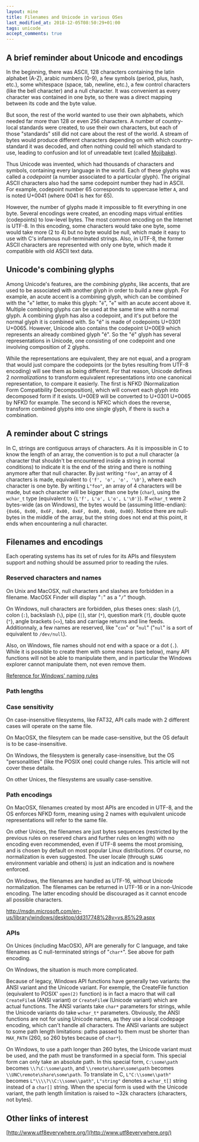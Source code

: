 ```yaml
---
layout: mine
title: Filenames and Unicode in various OSes
last_modified_at: 2018-12-05T08:50:29+01:00
tags: unicode
accept_comments: true
---
```


## A brief reminder about Unicode and encodings ##

In the beginning, there was ASCII, 128 characters containing the latin alphabet (A-Z), arabic numbers (0-9), a few symbols (period, plus, hash, etc.), some whitespace (space, tab, newline, etc.), a few control characters (like the bell character) and a null character. It was convenient as every character was contained in one byte, so there was a direct mapping between its code and the byte value.

But soon, the rest of the world wanted to use their own alphabets, which needed far more than 128 or even 256 characters. A number of country-local standards were created, to use their own characters, but each of those "standards" still did not care about the rest of the world. A stream of bytes would produce different characters depending on with which country-standard it was decoded, and often nothing could tell which standard to use, leading to confusion and lot of unreadable text (called [Mojibake](https://en.wikipedia.org/wiki/Mojibake)).

Thus Unicode was invented, which had thousands of characters and symbols, containing every language in the world. Each of these glyphs was called a *codepoint* (a number associated to a particular glyph). The original ASCII characters also had the same codepoint number they had in ASCII. For example, codepoint number 65 corresponds to uppercase letter `A`, and is noted U+0041 (where 0041 is hex for 65).

However, the number of glyphs made it impossible to fit everything in one byte. Several encodings were created, an encoding maps virtual entities (codepoints) to low-level bytes. The most common encoding on the Internet is UTF-8. In this encoding, some characters would take one byte, some would take more (2 to 4) but no byte would be null, which made it easy to use with C's infamous null-terminated strings. Also, in UTF-8, the former ASCII characters are represented with only one byte, which made it compatible with old ASCII text data.

## Unicode's combining glyphs ##

Among Unicode's features, are the *combining glyphs*, like accents, that are used to be associated with another glyph in order to build a new glyph. For example, an acute accent is a combining glyph, which can be combined with the "`e`" letter, to make this glyph: "`é`", "`e`" with an acute accent above it. Multiple combining glyphs can be used at the same time with a normal glyph. A combining glyph has also a codepoint, and it's put before the normal glyph it is combined with. So "é" is made of codepoints U+0301 U+0065. However, Unicode also contains the codepoint U+00E9 which represents an already combined glyph "é". So the "é" glyph has several representations in Unicode, one consisting of one codepoint and one involving composition of 2 glyphs.

While the representations are equivalent, they are not equal, and a program that would just compare the codepoints (or the bytes resulting from UTF-8 encoding) will see them as being different. For that reason, Unicode defines 2 *normalizations* to transform equivalent representations into one canonical representation, to compare it easierly. The first is NFKD (Normalization Form Compatibility Decomposition), which will convert each glyph into decomposed form if it exists. U+00E9 will be converted to U+0301 U+0065 by NFKD for example. The second is NFKC which does the reverse, transform combined glyphs into one single glyph, if there is such a combination.

## A reminder about C strings ##

In C, strings are contiguous arrays of characters. As it is impossible in C to know the length of an array, the convention is to put a null character (a character that shouldn't be encountered inside a string in normal conditions) to indicate it is the end of the string and there is nothing anymore after that null character. By just writing `"foo"`, an array of 4 characters is made, equivalent to `{'f', 'o', 'o', '\0'}`, where each character is one byte. By writing `L"foo"`, an array of 4 characters will be made, but each character will be bigger than one byte (`char`), using the `wchar_t` type (equivalent to `{L'f', L'o', L'o', L'\0'}`). If `wchar_t` were 2 bytes-wide (as on Windows), the bytes would be (assuming little-endian): `{0x66, 0x00, 0x6F, 0x00, 0x6F, 0x00, 0x00, 0x00}`. Notice there are null-bytes in the middle of the array, but the string does not end at this point, it ends when encountering a null character.

## Filenames and encodings ##

Each operating systems has its set of rules for its APIs and filesystem support and nothing should be assumed prior to reading the rules.

### Reserved characters and names ###

On Unix and MacOSX, null characters and slashes are forbidden in a filename. MacOSX Finder will display "`:`" as a "`/`" though.

On Windows, null characters are forbidden, plus theses ones: slash (`/`), colon (`:`), backslash (`\`),  pipe (`|`), star (`*`), question mark (`?`), double quote (`"`), angle brackets (`<>`), tabs and carriage returns and line feeds. Additionnaly, a few names are reserved, like "`con`" or "`nul`" ("`nul`" is a sort of equivalent to `/dev/null`).

Also, on Windows, file names should not end with a space or a dot (`.`). While it is possible to create them with some means (see below), many API functions will not be able to manipulate them, and in particular the Windows explorer cannot manipulate them, not even remove them.

[Reference for Windows' naming rules](http://msdn.microsoft.com/en-us/library/windows/desktop/aa365247%28v=vs.85%29.aspx)

### Path lengths ###



### Case sensitivity ###

On case-insensitive filesystems, like FAT32, API calls made with 2 different cases will operate on the same file.

On MacOSX, the filesytem can be made case-sensitive, but the OS default is to be case-insensitive.

On Windows, the filesystem is generally case-insensitive, but the OS "personalities" (like the POSIX one) could change rules. This article will not cover these details.

On other Unices, the filesystems are usually case-sensitive.

### Path encodings ###

On MacOSX, filenames created by most APIs are encoded in UTF-8, and the OS enforces NFKD form, meaning using 2 names with equivalent unicode representations will refer to the same file.

On other Unices, the filenames are just bytes sequences (restricted by the previous rules on reserved chars and further rules on length) with no encoding even recommended, even if UTF-8 seems the most promising, and is chosen by default on most popular Linux distributions. Of course, no normalization is even suggested. The user locale (through `$LANG` environment variable and others) is just an indication and is nowhere enforced.

On Windows, the filenames are handled as UTF-16, without Unicode normalization. The filenames can be returned in UTF-16 or in a non-Unicode encoding. The latter encoding should be discouraged as it cannot encode all possible characters.

http://msdn.microsoft.com/en-us/library/windows/desktop/dd317748%28v=vs.85%29.aspx

### APIs ###

On Unices (including MacOSX), API are generally for C language, and take filenames as C null-terminated strings of "`char*`". See above for path encoding.

On Windows, the situation is much more complicated.

Because of legacy, Windows API functions have generally two variants: the ANSI variant and the Unicode variant.
For exemple, the CreateFile function (equivalent to POSIX' `open(2)` function) is in fact a macro that will call `CreateFileA` (ANSI variant) or `CreateFileW` (Unicode variant) which are actual functions.
The ANSI variants take `char*` parameters for strings, while the Unicode variants do take `wchar_t*` parameters. Obviously, the ANSI functions are not for using Unicode names, as they use a local codepage encoding, which can't handle all characters.
The ANSI variants are subject to some path length limitations: paths passed to them must be shorter than `MAX_PATH` (260, so 260 bytes because of `char*`).

On Windows, to use a path longer than 260 bytes, the Unicode variant must be used, and the path must be transformed in a special form.
This special form can only take an absolute path. In this special form, `C:\some\path` becomes `\\?\C:\some\path`, and `\\remote\share\some\path` becomes `\\UNC\remote\share\some\path`. To translate in C, `L"C:\\some\\path"` becomes `L"\\\\?\\C:\\some\\path"`, `L"string"` denotes a `wchar_t[]` string instead of a `char[]` string.
When the special form is used with the Unicode variant, the path length limitation is raised to ~32k characters (characters, not bytes).


## Other links of interest ##

[http://www.utf8everywhere.org/](http://www.utf8everywhere.org/)
